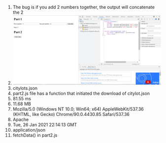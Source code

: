 1. The bug is if you add 2 numbers together, the output will concatenate the 2
2. ![image](./part3Q2.png)
3. citylots.json
4. part2.js file has a function that initiated the download of citylot.json
5. 81.55 ms
6. 11.68 MB
7. Mozilla/5.0 (Windows NT 10.0; Win64; x64) AppleWebKit/537.36 (KHTML, like Gecko) Chrome/90.0.4430.85 Safari/537.36
8. Apache
9. Tue, 26 Jan 2021 22:14:13 GMT
10. application/json
11. fetchData() in part2.js